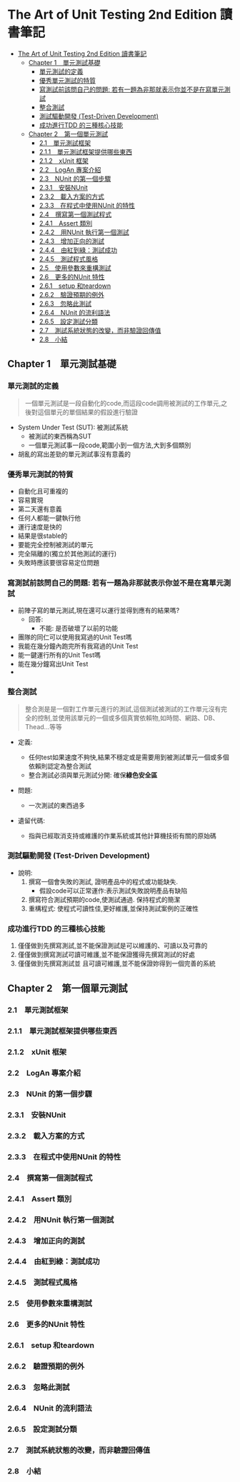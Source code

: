 # The Art of Unit Testing 2nd Edition 讀書筆記
- [The Art of Unit Testing 2nd Edition 讀書筆記](#the-art-of-unit-testing-2nd-edition-讀書筆記)
  - [Chapter 1　單元測試基礎](#chapter-1單元測試基礎)
    - [單元測試的定義](#單元測試的定義)
    - [優秀單元測試的特質](#優秀單元測試的特質)
    - [寫測試前該問自己的問題: 若有一題為非那就表示你並不是在寫單元測試](#寫測試前該問自己的問題-若有一題為非那就表示你並不是在寫單元測試)
    - [整合測試](#整合測試)
    - [測試驅動開發 (Test-Driven Development)](#測試驅動開發-test-driven-development)
    - [成功進行TDD 的三種核心技能](#成功進行tdd-的三種核心技能)
  - [Chapter 2　第一個單元測試](#chapter-2第一個單元測試)
    - [2.1　單元測試框架](#21單元測試框架)
    - [2.1.1　單元測試框架提供哪些東西](#211單元測試框架提供哪些東西)
    - [2.1.2　xUnit 框架](#212xunit-框架)
    - [2.2　LogAn 專案介紹](#22logan-專案介紹)
    - [2.3　NUnit 的第一個步驟](#23nunit-的第一個步驟)
    - [2.3.1　安裝NUnit](#231安裝nunit)
    - [2.3.2　載入方案的方式](#232載入方案的方式)
    - [2.3.3　在程式中使用NUnit 的特性](#233在程式中使用nunit-的特性)
    - [2.4　撰寫第一個測試程式](#24撰寫第一個測試程式)
    - [2.4.1　Assert 類別](#241assert-類別)
    - [2.4.2　用NUnit 執行第一個測試](#242用nunit-執行第一個測試)
    - [2.4.3　增加正向的測試](#243增加正向的測試)
    - [2.4.4　由紅到綠：測試成功](#244由紅到綠測試成功)
    - [2.4.5　測試程式風格](#245測試程式風格)
    - [2.5　使用參數來重構測試](#25使用參數來重構測試)
    - [2.6　更多的NUnit 特性](#26更多的nunit-特性)
    - [2.6.1　setup 和teardown](#261setup-和teardown)
    - [2.6.2　驗證預期的例外](#262驗證預期的例外)
    - [2.6.3　忽略此測試](#263忽略此測試)
    - [2.6.4　NUnit 的流利語法](#264nunit-的流利語法)
    - [2.6.5　設定測試分類](#265設定測試分類)
    - [2.7　測試系統狀態的改變，而非驗證回傳值](#27測試系統狀態的改變而非驗證回傳值)
    - [2.8　小結](#28小結)



## Chapter 1　單元測試基礎
### 單元測試的定義
> 一個單元測試是一段自動化的code,而這段code調用被測試的工作單元,之後對這個單元的單個結果的假設進行驗證

- System Under Test (SUT): 被測試系統
    - 被測試的東西稱為SUT
  - 一個單元測試事一段code,範圍小到一個方法,大到多個類別
- 胡亂的寫出差勁的單元測試事沒有意義的


### 優秀單元測試的特質
- 自動化且可重複的
- 容易實現
- 第二天還有意義
- 任何人都能一鍵執行他
- 運行速度是快的
- 結果是很stable的
- 要能完全控制被測試的單元
- 完全隔離的(獨立於其他測試的運行)
- 失敗時應該要很容易定位問題

### 寫測試前該問自己的問題: 若有一題為非那就表示你並不是在寫單元測試
  - 前陣子寫的單元測試,現在還可以運行並得到應有的結果嗎? 
    - 回答:
      - 不能: 是否破壞了以前的功能
  - 團隊的同仁可以使用我寫過的Unit Test嗎
  - 我能在幾分鐘內跑完所有我寫過的Unit Test
  - 能一鍵運行所有的Unit Test嗎
  - 能在幾分鐘寫出Unit Test
  - 

### 整合測試
> 整合測是是一個對工作單元進行的測試,這個測試被測試的工作單元沒有完全的控制,並使用該單元的一個或多個真實依賴物,如時間、網路、DB、Thead...等等

- 定義: 
  - 任何test如果速度不夠快,結果不穩定或是需要用到被測試單元一個或多個依賴則認定為整合測試
  - 整合測試必須與單元測試分開: 確保**綠色安全區**
- 問題:
  - 一次測試的東西過多

- 遺留代碼:
  - 指與已經取消支持或維護的作業系統或其他計算機技術有關的原始碼

### 測試驅動開發 (Test-Driven Development)
- 說明:
    1. 撰寫一個會失敗的測試, 證明產品中的程式或功能缺失. 
        - 假設code可以正常運作:表示測試失敗說明產品有缺陷
    2.  撰寫符合測試預期的code,使測試通過. 保持程式的簡潔
    3.  重構程式: 使程式可讀性佳,更好維護,並保持測試案例的正確性

### 成功進行TDD 的三種核心技能
1. 僅僅做到先撰寫測試,並不能保證測試是可以維護的、可讀以及可靠的
2. 僅僅做到撰寫測試可讀可維護,並不能保證獲得先撰寫測試的好處
3. 僅僅做到先撰寫測試並 且可讀可維護,並不能保證妳得到一個完善的系統



## Chapter 2　第一個單元測試

### 2.1　單元測試框架
### 2.1.1　單元測試框架提供哪些東西
### 2.1.2　xUnit 框架
### 2.2　LogAn 專案介紹
### 2.3　NUnit 的第一個步驟
### 2.3.1　安裝NUnit
### 2.3.2　載入方案的方式
### 2.3.3　在程式中使用NUnit 的特性
### 2.4　撰寫第一個測試程式
### 2.4.1　Assert 類別
### 2.4.2　用NUnit 執行第一個測試
### 2.4.3　增加正向的測試
### 2.4.4　由紅到綠：測試成功
### 2.4.5　測試程式風格
### 2.5　使用參數來重構測試
### 2.6　更多的NUnit 特性
### 2.6.1　setup 和teardown
### 2.6.2　驗證預期的例外
### 2.6.3　忽略此測試
### 2.6.4　NUnit 的流利語法
### 2.6.5　設定測試分類
### 2.7　測試系統狀態的改變，而非驗證回傳值
### 2.8　小結